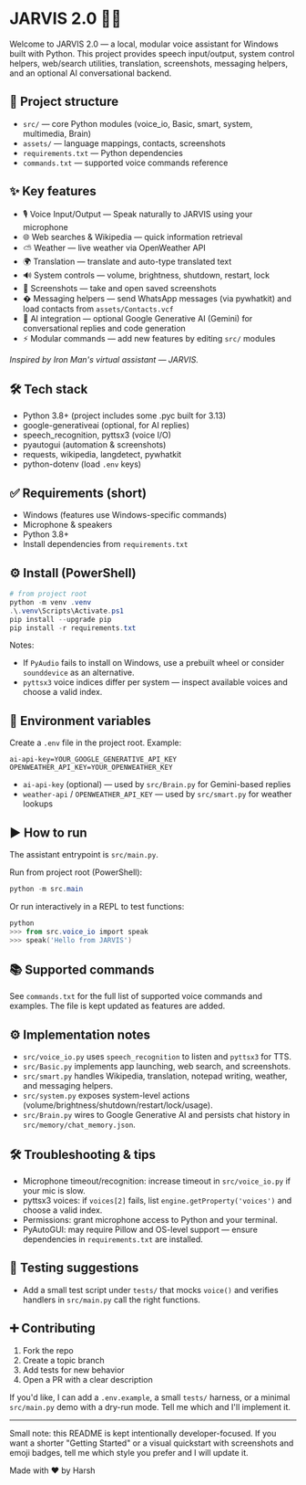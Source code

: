 # JARVIS 2.0 🤖✨

Welcome to JARVIS 2.0 — a local, modular voice assistant for Windows built with Python. This project provides speech input/output, system control helpers, web/search utilities, translation, screenshots, messaging helpers, and an optional AI conversational backend.

## 📁 Project structure

- `src/` — core Python modules (voice_io, Basic, smart, system, multimedia, Brain)
- `assets/` — language mappings, contacts, screenshots
- `requirements.txt` — Python dependencies
- `commands.txt` — supported voice commands reference

## ✨ Key features

- 🎙️ Voice Input/Output — Speak naturally to JARVIS using your microphone
- 🌐 Web searches & Wikipedia — quick information retrieval
- ⛅ Weather — live weather via OpenWeather API
- 🌍 Translation — translate and auto-type translated text
- 🔊 System controls — volume, brightness, shutdown, restart, lock
- 📸 Screenshots — take and open saved screenshots
- � Messaging helpers — send WhatsApp messages (via pywhatkit) and load contacts from `assets/Contacts.vcf`
- 🧠 AI integration — optional Google Generative AI (Gemini) for conversational replies and code generation
- ⚡ Modular commands — add new features by editing `src/` modules

_Inspired by Iron Man's virtual assistant — JARVIS._

## 🛠️ Tech stack

- Python 3.8+ (project includes some .pyc built for 3.13)
- google-generativeai (optional, for AI replies)
- speech_recognition, pyttsx3 (voice I/O)
- pyautogui (automation & screenshots)
- requests, wikipedia, langdetect, pywhatkit
- python-dotenv (load `.env` keys)

## ✅ Requirements (short)

- Windows (features use Windows-specific commands)
- Microphone & speakers
- Python 3.8+
- Install dependencies from `requirements.txt`

## ⚙️ Install (PowerShell)

```powershell
# from project root
python -m venv .venv
.\.venv\Scripts\Activate.ps1
pip install --upgrade pip
pip install -r requirements.txt
```

Notes:
- If `PyAudio` fails to install on Windows, use a prebuilt wheel or consider `sounddevice` as an alternative.
- `pyttsx3` voice indices differ per system — inspect available voices and choose a valid index.

## 🔐 Environment variables

Create a `.env` file in the project root. Example:

```
ai-api-key=YOUR_GOOGLE_GENERATIVE_API_KEY
OPENWEATHER_API_KEY=YOUR_OPENWEATHER_KEY
```

- `ai-api-key` (optional) — used by `src/Brain.py` for Gemini-based replies
- `weather-api` / `OPENWEATHER_API_KEY` — used by `src/smart.py` for weather lookups

## ▶️ How to run

The assistant entrypoint is `src/main.py`.

Run from project root (PowerShell):

```powershell
python -m src.main
```

Or run interactively in a REPL to test functions:

```powershell
python
>>> from src.voice_io import speak
>>> speak('Hello from JARVIS')
```

## 📚 Supported commands

See `commands.txt` for the full list of supported voice commands and examples. The file is kept updated as features are added.

## ⚙️ Implementation notes

- `src/voice_io.py` uses `speech_recognition` to listen and `pyttsx3` for TTS.
- `src/Basic.py` implements app launching, web search, and screenshots.
- `src/smart.py` handles Wikipedia, translation, notepad writing, weather, and messaging helpers.
- `src/system.py` exposes system-level actions (volume/brightness/shutdown/restart/lock/usage).
- `src/Brain.py` wires to Google Generative AI and persists chat history in `src/memory/chat_memory.json`.

## 🛠️ Troubleshooting & tips

- Microphone timeout/recognition: increase timeout in `src/voice_io.py` if your mic is slow.
- pyttsx3 voices: if `voices[2]` fails, list `engine.getProperty('voices')` and choose a valid index.
- Permissions: grant microphone access to Python and your terminal.
- PyAutoGUI: may require Pillow and OS-level support — ensure dependencies in `requirements.txt` are installed.

## 🧪 Testing suggestions

- Add a small test script under `tests/` that mocks `voice()` and verifies handlers in `src/main.py` call the right functions.

## ➕ Contributing

1. Fork the repo
2. Create a topic branch
3. Add tests for new behavior
4. Open a PR with a clear description

If you'd like, I can add a `.env.example`, a small `tests/` harness, or a minimal `src/main.py` demo with a dry-run mode. Tell me which and I'll implement it.

---
Small note: this README is kept intentionally developer-focused. If you want a shorter "Getting Started" or a visual quickstart with screenshots and emoji badges, tell me which style you prefer and I will update it.

Made with ❤️ by Harsh 